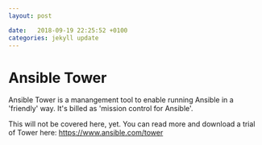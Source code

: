 ```yaml
---
layout: post

date:   2018-09-19 22:25:52 +0100
categories: jekyll update
---
```

Ansible Tower
=============

Ansible Tower is a manangement tool to enable running Ansible in a
'friendly' way. It's billed as 'mission control for Ansible'.

This will not be covered here, yet. You can read more and download a
trial of Tower here: <https://www.ansible.com/tower>

